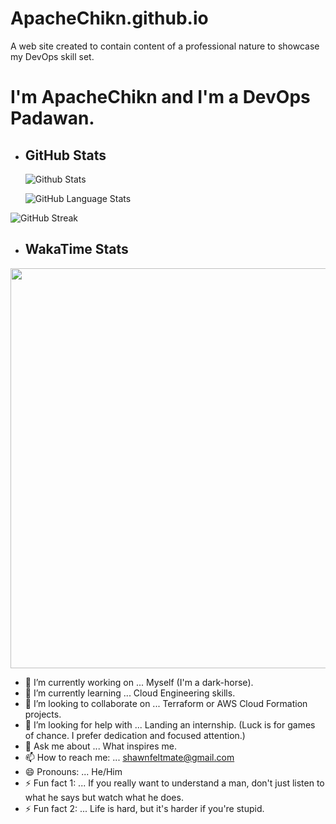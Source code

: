 # ApacheChikn.github.io
A web site created to contain content of a professional nature to showcase my DevOps skill set.

# I'm ApacheChikn and I'm a DevOps Padawan.

<!-- GITHUB STATS -->
- ## GitHub Stats
  ![Github Stats](https://awesome-github-stats.azurewebsites.net/user-stats/ApacheChikn?cardType=github&theme=midnight-purple&preferLogin=false)

  ![GitHub Language Stats](https://github-readme-stats.vercel.app/api/top-langs/?username=ApacheChikn&theme=midnight-purple)

<!-- ![Github Stats-ALTERNATIVE](https://github-readme-stats.vercel.app/api?username=ApacheChikn&theme=midnight-purple&show_icons=true) -->

  ![GitHub Streak](https://streak-stats.demolab.com?user=ApacheChikn&theme=midnight-purple&mode=weekly)

<!-- WAKATIME STATS -->
- ## WakaTime Stats
<!-- START_SECTION:waka ![WakaTime Stats](https://github-readme-stats.vercel.app/api/wakatime?username=ApacheChikn) END_SECTION:waka -->

  <p><img src="https://wakatime.com/share/@ApacheChikn/db6cfdb5-7d09-4de0-840a-d70c09b9d4a2.svg" height="640" width="840"></p>

<!--
### Hi there 👋

**ApacheChikn/ApacheChikn** is a ✨ _special_ ✨ repository because its `README.md` (this file) appears on your GitHub profile.

Here are some ideas to get you started:
-->

- 🔭 I’m currently working on ... Myself (I'm a dark-horse).
- 🌱 I’m currently learning ... Cloud Engineering skills.
- 👯 I’m looking to collaborate on ... Terraform or AWS Cloud Formation projects.
- 🤔 I’m looking for help with ... Landing an internship. (Luck is for games of chance. I prefer dedication and focused attention.)
- 💬 Ask me about ... What inspires me.
- 📫 How to reach me: ... shawnfeltmate@gmail.com
- 😄 Pronouns: ... He/Him
- ⚡ Fun fact 1: ... If you really want to understand a man, don't just listen to what he says but watch what he does.
- ⚡ Fun fact 2: ... Life is hard, but it's harder if you're stupid.

